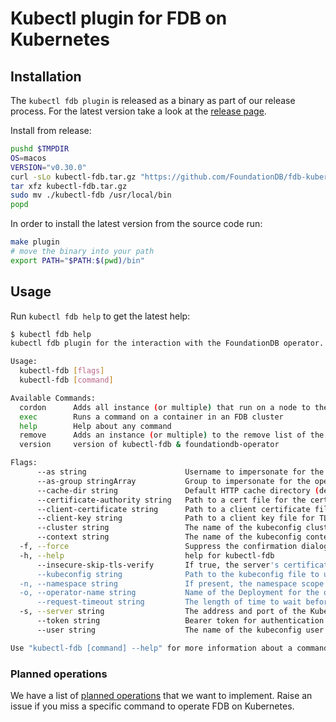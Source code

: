 # Kubectl plugin for FDB on Kubernetes

## Installation

The `kubectl fdb plugin` is released as a binary as part of our release process.
For the latest version take a look at the [release page](https://github.com/FoundationDB/fdb-kubernetes-operator/releases).

Install from release:

```bash
pushd $TMPDIR
OS=macos
VERSION="v0.30.0"
curl -sLo kubectl-fdb.tar.gz "https://github.com/FoundationDB/fdb-kubernetes-operator/releases/download/${VERSION}/kubectl-fdb-${VERSION}-${OS}.tar.gz"
tar xfz kubectl-fdb.tar.gz
sudo mv ./kubectl-fdb /usr/local/bin
popd
```

In order to install the latest version from the source code run:

```bash
make plugin
# move the binary into your path
export PATH="$PATH:$(pwd)/bin" 
```

## Usage

Run `kubectl fdb help` to get the latest help:

```bash
$ kubectl fdb help
kubectl fdb plugin for the interaction with the FoundationDB operator.

Usage:
  kubectl-fdb [flags]
  kubectl-fdb [command]

Available Commands:
  cordon      Adds all instance (or multiple) that run on a node to the remove list of the given cluster
  exec        Runs a command on a container in an FDB cluster
  help        Help about any command
  remove      Adds an instance (or multiple) to the remove list of the given cluster
  version     version of kubectl-fdb & foundationdb-operator

Flags:
      --as string                      Username to impersonate for the operation
      --as-group stringArray           Group to impersonate for the operation, this flag can be repeated to specify multiple groups.
      --cache-dir string               Default HTTP cache directory (default "/Users/jscheuermann/.kube/http-cache")
      --certificate-authority string   Path to a cert file for the certificate authority
      --client-certificate string      Path to a client certificate file for TLS
      --client-key string              Path to a client key file for TLS
      --cluster string                 The name of the kubeconfig cluster to use
      --context string                 The name of the kubeconfig context to use
  -f, --force                          Suppress the confirmation dialog
  -h, --help                           help for kubectl-fdb
      --insecure-skip-tls-verify       If true, the server's certificate will not be checked for validity. This will make your HTTPS connections insecure
      --kubeconfig string              Path to the kubeconfig file to use for CLI requests.
  -n, --namespace string               If present, the namespace scope for this CLI request
  -o, --operator-name string           Name of the Deployment for the operator. (default "fdb-kubernetes-operator-controller-manager")
      --request-timeout string         The length of time to wait before giving up on a single server request. Non-zero values should contain a corresponding time unit (e.g. 1s, 2m, 3h). A value of zero means don't timeout requests. (default "0")
  -s, --server string                  The address and port of the Kubernetes API server
      --token string                   Bearer token for authentication to the API server
      --user string                    The name of the kubeconfig user to use

Use "kubectl-fdb [command] --help" for more information about a command.
```

### Planned operations

We have a list of [planned operations](https://github.com/FoundationDB/fdb-kubernetes-operator/issues?q=is%3Aissue+is%3Aopen+label%3Aplugin)
that we want to implement.
Raise an issue if you miss a specific command to operate FDB on Kubernetes.
